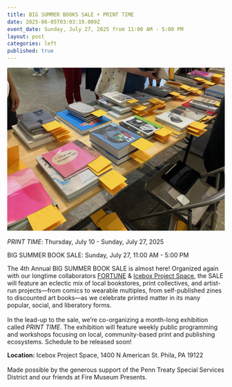 ```yaml
---
title: BIG SUMMER BOOKS SALE + PRINT TIME
date: 2025-06-05T03:03:19.009Z
event_date: Sunday, July 27, 2025 from 11:00 AM - 5:00 PM
layout: post
categories: left
published: true
---
```

![Big Summer Book Sale Books](/assets/img/bsbs.jpg)

*PRINT TIME*: Thursday, July 10 - Sunday, July 27, 2025

BIG SUMMER BOOK SALE: Sunday, July 27, 11:00 AM - 5:00 PM

The 4th Annual BIG SUMMER BOOK SALE is almost here! Organized again with our longtime collaborators [FORTUNE](https://printingfortunes.info/) & [Icebox Project Space](https://www.iceboxprojectspace.com/home), the SALE will feature an eclectic mix of local bookstores, print collectives, and artist-run projects—from comics to wearable multiples, from self-published zines to discounted art books—as we celebrate printed matter in its many popular, social, and liberatory forms. \
\
In the lead-up to the sale, we’re co-organizing a month-long exhibition called *PRINT TIME*. The exhibition will feature weekly public programming and workshops focusing on local, community-based print and publishing ecosystems. Schedule to be released soon!

**Location:** Icebox Project Space, 1400 N American St. Phila, PA 19122\
\
Made possible by the generous support of the Penn Treaty Special Services District and our friends at Fire Museum Presents.